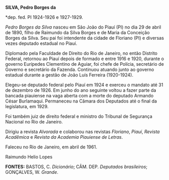 **SILVA, Pedro Borges da**

\*dep. fed. PI 1924-1926 e 1927-1929.

*Pedro Borges da Silva* nasceu em São João do Piauí (PI) no dia 29 de
abril de 1890, filho de Raimundo da Silva Borges e de Maria da Conceição
Borges da Silva. Seu pai foi intendente da cidade de Floriano (PI) e
diversas vezes deputado estadual no Piauí.

Diplomado pela Faculdade de Direito do Rio de Janeiro, no então Distrito
Federal, retornou ao Piauí depois de formado e entre 1916 e 1920,
durante o governo Eurípedes Clementino de Aguiar, foi chefe de Polícia,
secretário de Governo e secretário da Fazenda. Continuou atuando junto
ao governo estadual durante a gestão de João Luís Ferreira (1920-1924).

Elegeu-se deputado federal pelo Piauí em 1924 e exerceu o mandato até 31
de dezembro de 1926. Em junho do ano seguinte voltou a fazer parte da
bancada piauiense na vaga aberta com a morte do deputado Armando César
Burlamaqui. Permaneceu na Câmara dos Deputados até o final da
legislatura, em 1929.

Foi também juiz de direito federal e ministro do Tribunal de Segurança
Nacional no Rio de Janeiro.

Dirigiu a revista *Alvorada* e colaborou nas revistas *Floriano*,
*Piauí*, *Revista Acadêmica* e *Revista da Academia Piauiense de
Letras*.

Faleceu no Rio de Janeiro, em abril de 1961.

Raimundo Helio Lopes

**FONTES:** BASTOS, C. *Dicionário*; CÂM. DEP. *Deputados brasileiros*;
GONÇALVES, W. *Grande*.
